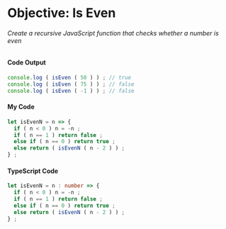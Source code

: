 # Objective: Is Even
###### Create a recursive JavaScript function that checks whether a number is even

#### Code Output
``` js
console.log ( isEven ( 50 ) ) ; // true
console.log ( isEven ( 75 ) ) ; // false
console.log ( isEven ( -1 ) ) ; // false
```

#### My Code
``` js
let isEvenN = n => {
  if ( n < 0 ) n = -n ;
  if ( n == 1 ) return false ;
  else if ( n == 0 ) return true ;
  else return ( isEvenN ( n - 2 ) ) ;
} ;
```

#### TypeScript Code
``` ts
let isEvenN = n : number => {
  if ( n < 0 ) n = -n ;
  if ( n == 1 ) return false ;
  else if ( n == 0 ) return true ;
  else return ( isEvenN ( n - 2 ) ) ;
} ;
```
